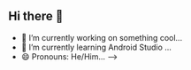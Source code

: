 ## Hi there 👋

- 🔭 I’m currently working on something cool...
- 🌱 I’m currently learning Android Studio ...
- 😄 Pronouns: He/Him...
-->
